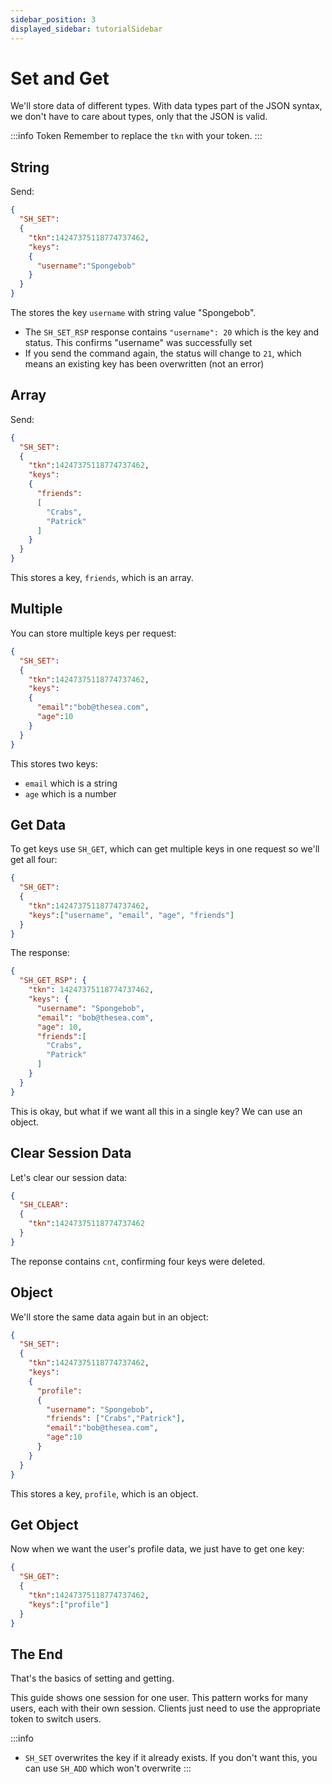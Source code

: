 ```yaml
---
sidebar_position: 3
displayed_sidebar: tutorialSidebar
---
```


# Set and Get

We'll store data of different types. With data types part of the JSON syntax, we don't have to care about types, only that the JSON is valid.


:::info Token
Remember to replace the `tkn` with your token.
:::


## String

Send:

```json
{
  "SH_SET":
  {
    "tkn":14247375118774737462,
    "keys":
    {
      "username":"Spongebob"
    }
  }
}
```
The stores the key `username` with string value "Spongebob".

- The `SH_SET_RSP` response contains `"username": 20` which is the key and status. This confirms "username" was successfully set
- If you send the command again, the status will change to `21`, which means an existing key has been overwritten (not an error)


## Array

Send:

```json
{
  "SH_SET":
  {
    "tkn":14247375118774737462,
    "keys":
    {
      "friends":
      [
        "Crabs",
        "Patrick"
      ]
    }
  }
}
```

This stores a key, `friends`, which is an array.


## Multiple
You can store multiple keys per request:

```json
{
  "SH_SET":
  {
    "tkn":14247375118774737462,
    "keys":
    {
      "email":"bob@thesea.com",
      "age":10
    }
  }
}
```

This stores two keys:

- `email` which is a string
- `age` which is a number


## Get Data

To get keys use `SH_GET`, which can get multiple keys in one request so we'll get all four:

```json
{
  "SH_GET":
  {
    "tkn":14247375118774737462,
    "keys":["username", "email", "age", "friends"]
  }
}
```

The response:

```json
{
  "SH_GET_RSP": {
    "tkn": 14247375118774737462,
    "keys": {
      "username": "Spongebob",
      "email": "bob@thesea.com",
      "age": 10,
      "friends":[
        "Crabs",
        "Patrick"
      ]
    }
  }
}
```

This is okay, but what if we want all this in a single key? We can use an object.


## Clear Session Data
Let's clear our session data:

```json
{
  "SH_CLEAR":
  {
    "tkn":14247375118774737462
  }
}
```

The reponse contains `cnt`, confirming four keys were deleted.


## Object

We'll store the same data again but in an object:

```json
{
  "SH_SET":
  {
    "tkn":14247375118774737462,
    "keys":
    {
      "profile":
      {
        "username": "Spongebob",
        "friends": ["Crabs","Patrick"],
        "email":"bob@thesea.com",
        "age":10
      }
    }
  }
}
```

This stores a key, `profile`, which is an object. 


## Get Object
Now when we want the user's profile data, we just have to get one key:

```json
{
  "SH_GET":
  {
    "tkn":14247375118774737462,
    "keys":["profile"]
  }
}
```


## The End
That's the basics of setting and getting.

This guide shows one session for one user. This pattern works for many users, each with their own session. Clients just need to use the appropriate token to switch users.

:::info
- `SH_SET` overwrites the key if it already exists. If you don't want this, you can use `SH_ADD` which won't overwrite
:::
